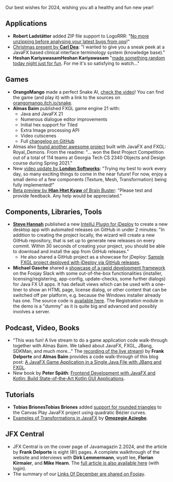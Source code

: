 Our best wishes for 2024, wishing you all a healthy and fun new year!

## Applications

* **Robert Ladstätter** added ZIP file support to LogoRRR: "[No more unzipping before analysing your latest bugs from ops](https://twitter.com/rladstaetter/status/1741795036826566704)!"
* [Christmas present by **Carl Dea**](https://twitter.com/carldea/status/1738937742984126795): "I wanted to give you a sneak peek at a JavaFX based clinical interface terminology system (knowledge base)."
* **Heshan KariyawasamHeshan Kariyawasam** "[made something random today night just for fun](https://www.linkedin.com/posts/heshanthenura_java-javafx-music-activity-7148745375539970048-aKXD). For me it's so satisfying to watch..."

## Games

* **OrangoMango** made a perfect Snake AI, [check the video](https://twitter.com/orango_mango/status/1741480547627507809)! You can find the game (and play it) with a link to the sources on [orangomango.itch.io/snake](https://orangomango.itch.io/snake).
* **Almas Baim** published FXGL game engine 21 with:
  * Java and JavaFX 21
  * Numerous dialogue editor improvements
  * Initial hex support for Tiled
  * Extra Image processing API
  * Video cutscenes
  * Full [changelog on GitHub](https://github.com/AlmasB/FXGL/releases/tag/21)
* Almas also [found another awesome project](https://twitter.com/AlmasBaim/status/1741128302050378091) built with JavaFX and FXGL: Royal_Demons. From the readme: "... won the Best Project Competition out of a total of 114 teams at Georgia Tech CS 2340 Objects and Design course during Spring 2021."
* New [video update by **London Softworks**](https://twitter.com/LondonSoftworks/status/1742674131299000615): "Trying my best to work every day, so many exciting things to come in the near future! For now, enjoy a small demo of a few components (Texture, Mesh, Transformation) being fully implemented!"
* [Beta preview by **Hlan Htet Kyaw** of Brain Buster](https://twitter.com/HlanHtetKyaw1/status/1742194376820814247): "Please test and provide feedback. Any help would be appreciated."

## Components, Libraries, Tools

* [**Steve Hannah**](https://twitter.com/shannah78) published a new [IntelliJ Plugin for jDeploy](https://jdeploy.substack.com/p/new-intellij-plugin-for-jdeploy) to create a new desktop app with automated releases on GitHub in under 2 minutes: "In addition to creating the project locally, the wizard will create a new GitHub repository, that is set up to generate new releases on every commit. Within 30 seconds of creating your project, you should be able to download and install the app from GitHub releases." 
  * He also shared a GitHub project as a showcase for jDeploy: [Sample FXGL project deployed with jDeploy via GitHub releases](https://github.com/shannah/fxgl-test8).
* **Michael Gasche** shared a [showcase of a rapid development framework](https://products.autumo.ch/modules/overview#at_ui) on the Foojay Slack with some out-of-the-box functionalities (installer, licensing/registering, app-config, update-checks, some further dialogs) for Java FX UI apps. It has default views which can be used with a one-liner to show an HTML page, license dialog, or other content that can be switched off per platform, e.g. because the Windows installer already has one. The source code is [available here](https://products.autumo.ch/modules/overview#at_ui). The Registration module in the demo is a "dummy" as it is quite big and advanced and possibly involves a server.

## Podcast, Video, Books

* "This was fun! A live stream to do a game application code walk-through together with Almas Baim. We talked about JavaFX, FXGL, JBang, SDKMan, and much more..." The [recording of the live stream](https://www.youtube.com/watch?v=IufaUwDsHUA)) by **Frank Delporte** and **Almas Baim** provides a code walk-through of this blog post: [A JavaFX Game Application in a Single Java File with JBang and FXGL](https://webtechie.be/post/2023-12-14-jbang-fxgl/). 
* New book by **Peter Späth**: [Frontend Development with JavaFX and Kotlin: Build State-of-the-Art Kotlin GUI Applications](https://www.amazon.nl/Frontend-Development-JavaFX-Kotlin-State/dp/1484297164).

## Tutorials

* **Tobias BrionesTobias Briones** added [support for rounded triangles](https://blog.mathsoftware.engineer/drawing-a-rounded-triangle-via-quadratic-curves-2023-12-22) to the Canvas Play JavaFX project using quadratic Bézier curves.
* [Examples of Transformations in JavaFX](https://examples.javacodegeeks.com/examples-of-transformations-in-javafx/) by [**Omozegie Aziegbe**](https://twitter.com/OAziegbe).

## JFX Central

* JFX Central is on the cover page of Javamagazin 2.2024, and the article by **Frank Delporte** is eight (8!) pages. A complete walkthrough of the website and interviews with **Dirk Lemmermann**, wyatt lee, **Florian Kirmaier**, and **Mike Hearn**. The [full article is also available here](https://entwickler.de/java/jfx-central-javafx) (with login).
* The summary of our [Links Of December are shared on Foojay](https://foojay.io/today/javafx-links-of-december-2023/).